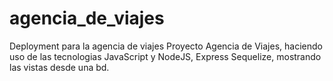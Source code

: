 # agencia_de_viajes
Deployment para la agencia de viajes
Proyecto Agencia de Viajes, haciendo uso de las tecnologias JavaScript y NodeJS, Express Sequelize,
mostrando las vistas desde una bd.
